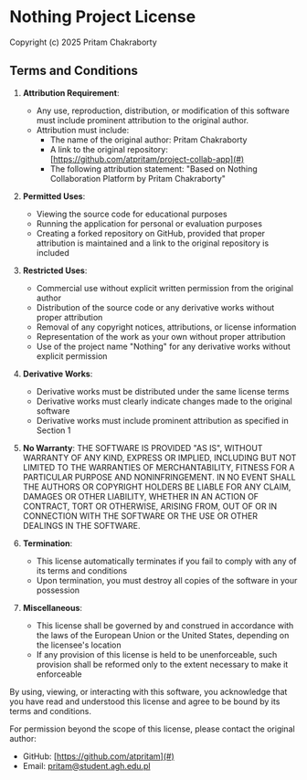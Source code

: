 # Nothing Project License

Copyright (c) 2025 Pritam Chakraborty

## Terms and Conditions

1. **Attribution Requirement**:

   - Any use, reproduction, distribution, or modification of this software must include prominent attribution to the original author.
   - Attribution must include:
     - The name of the original author: Pritam Chakraborty
     - A link to the original repository: [https://github.com/atpritam/project-collab-app](#)
     - The following attribution statement: "Based on Nothing Collaboration Platform by Pritam Chakraborty"

2. **Permitted Uses**:

   - Viewing the source code for educational purposes
   - Running the application for personal or evaluation purposes
   - Creating a forked repository on GitHub, provided that proper attribution is maintained and a link to the original repository is included

3. **Restricted Uses**:

   - Commercial use without explicit written permission from the original author
   - Distribution of the source code or any derivative works without proper attribution
   - Removal of any copyright notices, attributions, or license information
   - Representation of the work as your own without proper attribution
   - Use of the project name "Nothing" for any derivative works without explicit permission

4. **Derivative Works**:

   - Derivative works must be distributed under the same license terms
   - Derivative works must clearly indicate changes made to the original software
   - Derivative works must include prominent attribution as specified in Section 1

5. **No Warranty**:
   THE SOFTWARE IS PROVIDED "AS IS", WITHOUT WARRANTY OF ANY KIND, EXPRESS OR IMPLIED, INCLUDING BUT NOT LIMITED TO THE WARRANTIES OF MERCHANTABILITY, FITNESS FOR A PARTICULAR PURPOSE AND NONINFRINGEMENT. IN NO EVENT SHALL THE AUTHORS OR COPYRIGHT HOLDERS BE LIABLE FOR ANY CLAIM, DAMAGES OR OTHER LIABILITY, WHETHER IN AN ACTION OF CONTRACT, TORT OR OTHERWISE, ARISING FROM, OUT OF OR IN CONNECTION WITH THE SOFTWARE OR THE USE OR OTHER DEALINGS IN THE SOFTWARE.

6. **Termination**:

   - This license automatically terminates if you fail to comply with any of its terms and conditions
   - Upon termination, you must destroy all copies of the software in your possession

7. **Miscellaneous**:
   - This license shall be governed by and construed in accordance with the laws of the European Union or the United States, depending on the licensee's location
   - If any provision of this license is held to be unenforceable, such provision shall be reformed only to the extent necessary to make it enforceable

By using, viewing, or interacting with this software, you acknowledge that you have read and understood this license and agree to be bound by its terms and conditions.

For permission beyond the scope of this license, please contact the original author:

- GitHub: [https://github.com/atpritam](#)
- Email: [pritam@student.agh.edu.pl](#)
